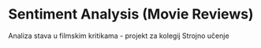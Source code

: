 Sentiment Analysis (Movie Reviews)
========================

Analiza stava u filmskim kritikama - projekt za kolegij Strojno učenje
